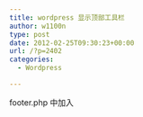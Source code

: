 ```yaml
---
title: wordpress 显示顶部工具栏
author: w1100n
type: post
date: 2012-02-25T09:30:23+00:00
url: /?p=2402
categories:
  - Wordpress

---
```

footer.php 中加入<?php wp_footer(); ?>